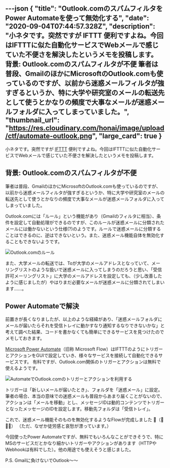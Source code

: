 ---json
{
  "title": "Outlook.comのスパムフィルタをPower Automateを使って無効化する",
  "date": "2020-09-04T07:44:57.328Z",
  "description": "小ネタです。突然ですが IFTTT 便利ですよね。今回はIFTTTに似た自動化サービスでWebメールで感じていた不便さを解決したというメモを投稿します。  背景: Outlook.comのスパムフィルタが不便  筆者は普段、GmailのほかにMicrosoftのOutlook.comも使っているのですが、以前から迷惑メールフィルタが強すぎるというか、特に大学や研究室のメールの転送先として使うとかなりの頻度で大事なメールが迷惑メールフォルダに入ってしまっていました。",
  "thumbnail_url": "https://res.cloudinary.com/honai/image/upload/ctf/automate-outlook.png",
  "large_card": true
}
---

小ネタです。突然ですが [IFTTT](https://ifttt.com/) 便利ですよね。今回はIFTTTに似た自動化サービスでWebメールで感じていた不便さを解決したというメモを投稿します。

## 背景: Outlook.comのスパムフィルタが不便

筆者は普段、GmailのほかにMicrosoftのOutlook.comも使っているのですが、以前から迷惑メールフィルタが強すぎるというか、特に大学や研究室のメールの転送先として使うとかなりの頻度で大事なメールが迷惑メールフォルダに入ってしまっていました。

Outlook.comには「ルール」という機能があり（Gmailのフィルタに相当）、条件を設定して自動処理ができるのですが、このルールが迷惑メールに分類されたメールには働かないという仕様(?)のようです。ルールで迷惑メールに分類することはできるのに、逆はできないという。また、迷惑メール機能自体を無効化することもできないようです。

![Outlook.comのルール](https://res.cloudinary.com/honai/image/upload/f_auto/ctf/outlook-com-rule.png)

また、大学メールの転送では、Toが大学のメールアドレスとなっていて、メーリングリストのような扱いで迷惑メールに入ってしまうのだろうと思い、「受信許可メーリングリスト」に大学のメールアドレスを設定しても、（少し改善したように感じましたが）やはりまだ必要なメールが迷惑メールに分類されてしまいます……。

## Power Automateで解決

前置きが長くなりましたが、以上のような経緯があり、「迷惑メールフォルダにメールが届いたらそれを受信トレイに動かすなり通知するなりできないかな」と考えて調べた結果、コードを書かなくても簡単にできるサービスを見つけたのでメモしておきます。

[Microsoft Power Automate](https://flow.microsoft.com/)（旧称 Microsoft Flow）はIFTTTのようにトリガーとアクションをGUIで設定していき、様々なサービスを接続して自動化できるサービスです。
有料ですが、Outlook.com関係のトリガーとアクションは無料で使えるようです。

![AutomateでOutlook.comのトリガーとアクションを利用する](https://res.cloudinary.com/honai/image/upload/f_auto/ctf/automate-outlook-2.png)

トリガーは「新しいメールが届いたとき」、フォルダを「迷惑メール」に設定。
筆者の場合、本当の意味での迷惑メールも普段からあまり届くことがないので、アクションは「メールを移動」とし、メッセージIDは動的コンテンツでトリガーとなったメッセージのIDを設定します。移動先フォルダは「受信トレイ」。

これで、迷惑メール機能そのものを無効化するようなFlowが完成しました 🎉（🤔🤔🤔）
（ただ、なぜか徒労感と哀愁が漂っています。）

今回使ったPower Automateですが、無料でもいろんなことができそうで、特にMSのサービスだとかなり細かいトリガーやアクションがあります（HTTPやWebhookは有料でした）。他の用途でも使えそうと感じました。

P.S. Gmailに負けないでOutlook～～
